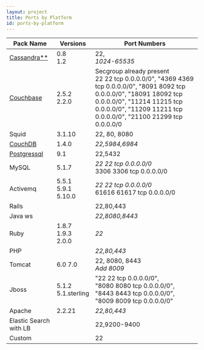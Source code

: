 ```yaml
---
layout: project
title: Ports by Platform
id: ports-by-platform
---
```


| Pack Name                                     | Versions                  | Port Numbers   |
|-----------------------------------------------|---------------------------|----------------|
|<a href="http://cassandra.apache.org/" target="_blank">Cassandra**</a>    | 0.8<br/>1.2               |22,<br/>*1024-65535*
|<a href="http://www.couchbase.com/" target="_blank">Couchbase</a>         | 2.5.2<br/>2.2.0           |Secgroup already present<br/>22 22 tcp 0.0.0.0/0", "4369 4369 tcp 0.0.0.0/0", "8091 8092 tcp 0.0.0.0/0", "18091 18092 tcp 0.0.0.0/0", "11214 11215 tcp 0.0.0.0/0", "11209 11211 tcp 0.0.0.0/0", "21100 21299 tcp 0.0.0.0/0
|Squid                                          | 3.1.10                    |22, 80, 8080
|<a href="http://couchdb.apache.org/" target="_blank">CouchDB</a>          | 1.4.0                     |*22,5984,6984*
|<a href="http://www.postgresql.org/" target="_blank">Postgressql</a>      | 9.1                       |22,5432
|MySQL                                          | 5.1.7                     |*22 22 tcp 0.0.0.0/0*<br/>3306 3306 tcp 0.0.0.0/0
|Activemq                                       | 5.5.1<br/>5.9.1<br/>5.10.0|*22 22 tcp 0.0.0.0/0*<br/>61616 61617 tcp 0.0.0.0/0
|Rails                                          | | 22,80,443
|Java ws                                        | | *22,8080,8443*
|Ruby                                           | 1.8.7<br/>1.9.3<br/>2.0.0|*22*
|PHP                                            | | *22,80,443*
|Tomcat| 6.0 7.0 |22, 8080, 8443<br/> *Add 8009*
|Jboss |5.1.2<br/> 5.1.sterling |"22 22 tcp 0.0.0.0/0",<br/> "8080 8080 tcp 0.0.0.0/0",<br/> "8443 8443 tcp 0.0.0.0/0",<br/> "8009 8009 tcp 0.0.0.0/0"
|Apache |2.2.21 |*22,80,443*
|Elastic Search with LB | |22,9200-9400
|Custom | |22

